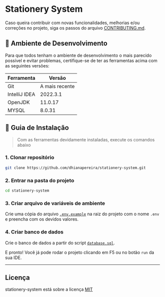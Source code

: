 # Stationery System
Caso queira contribuir com novas funcionalidades, melhorias e/ou correções no projeto, siga os passos do arquivo [CONTRIBUTING.md](./.github/doc/CONTRIBUTING.md).

## :wrench: Ambiente de Desenvolvimento
Para que todos tenham o ambiente de desenvolvimento o mais parecido possível e evitar problemas, certifique-se de ter as ferramentas acima com as seguintes versões:

| Ferramenta | Versão |
| --- | --- |
| Git | A mais recente |
| IntelliJ IDEA | 2022.3.1 |
| OpenJDK | 11.0.17 |
| MYSQL | 8.0.31 |

## :compass: Guia de Instalação
> Com as ferramentas devidamente instaladas, execute os comandos abaixo

### **1. Clonar repositório**
```bash
git clone https://github.com/dhianapereira/stationery-system.git
```
### **2. Entrar na pasta do projeto**
```bash
cd stationery-system
```
### **3. Criar arquivo de variáveis de ambiente**
Crie uma cópia do arquivo [`.env.example`](./.env.example) na raiz do projeto com o nome `.env` e preencha com os devidos valores.

### **4. Criar banco de dados**
Crie o banco de dados a partir do script [`database.sql`](./database.sql).

E pronto! Você já pode rodar o projeto clicando em F5 ou no botão `run` da sua IDE. 

---
## Licença
stationery-system está sobre a licença [MIT](LICENSE)